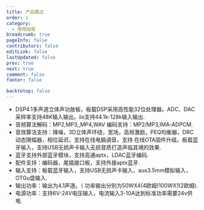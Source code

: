 ```yaml
---
title: 产品概述
order: 1
category:
  - 使用指南
breadcrumb: true
pageInfo: false
contributors: false
editLink: false
lastUpdated: false
prev: true
next: true
comment: false
footer: false

backtotop: false
---
```



<!-- more -->

- DSP4.1多声道立体声功放板，板载DSP采用高性能32位处理器。ADC、DAC采样率支持48K输入输出。iis支持44.1k-128k输入输出.
- 音频算法解码：MP2,MP3,,MP4,WAV 编码支持：MP2/MP3,IMA-ADPCM.
- 音效算法支持：降噪，3D立体声环绕，宽场，高频激励，PEQ均衡器，DRC动态限幅器，相位延迟，支持在线电脑调音，支持 在线OTA固件升级。板载蓝牙输入，支持USB无损声卡输入无损音质打造声临其境的效果.
- 蓝牙支持外部蓝牙模块，支持高通aptx，LDAC蓝牙编码.
- 配件支持：编码器，尾插接口板，支持外接aptx蓝牙.
- 输入支持：板载蓝牙输入，支持USB无损声卡输入，aux3.5mm模拟输入，OTGu盘输入.
- 输出功率：输出为4.1声道。（ 功率输出分别为50WX4(4欧姆)100WX1(2欧姆).
- 电源功率：支持6V-24V电压输入，电流输入3-10A达到标准功率需要24v供电.